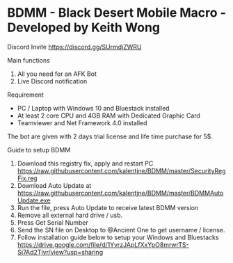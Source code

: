 # BDMM - Black Desert Mobile Macro - Developed by Keith Wong
Discord Invite https://discord.gg/SUrmdjZWRU

Main functions
1. All you need for an AFK Bot
2. Live Discord notification

Requirement
- PC / Laptop with Windows 10 and Bluestack installed
- At least 2 core CPU and 4GB RAM with Dedicated Graphic Card
- Teamviewer and Net Framework 4.0 installed

The bot are given with 2 days trial license and life time purchase for 5$.

Guide to setup BDMM
1. Download this registry fix, apply and restart PC https://raw.githubusercontent.com/kalentjne/BDMM/master/SecurityRegFix.reg
2. Download Auto Update at https://raw.githubusercontent.com/kalentjne/BDMM/master/BDMMAutoUpdate.exe
3. Run the file, press Auto Update to receive latest BDMM version
4. Remove all external hard drive / usb.
5. Press Get Serial Number
6. Send the SN file on Desktop to @Ancient One to get username / license.
7. Follow installation guide below to setup your Windows and Bluestacks
https://drive.google.com/file/d/1YvrzJApLfXxYpO8mrwrTS-Sj7Ad2Tjyr/view?usp=sharing
